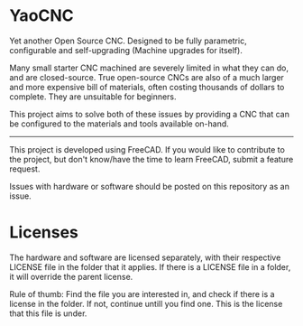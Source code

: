 # YaoCNC
Yet another Open Source CNC. Designed to be fully parametric, configurable and self-upgrading (Machine upgrades for itself).

Many small starter CNC machined are severely limited in what they can do, and are closed-source. True open-source CNCs are also of a much larger and more expensive bill of materials, often costing thousands of dollars to complete. They are unsuitable for beginners.

This project aims to solve both of these issues by providing a CNC that can be configured to the materials and tools available on-hand.

---

This project is developed using FreeCAD. If you would like to contribute to the project, but don't know/have the time to learn FreeCAD, submit a feature request.

Issues with hardware or software should be posted on this repository as an issue.


# Licenses
The hardware and software are licensed separately, with their respective LICENSE file in the folder that it applies. If there is a LICENSE file in a folder, it will override the parent license.

Rule of thumb: Find the file you are interested in, and check if there is a license in the folder. If not, continue untill you find one. This is the license that this file is under.